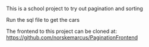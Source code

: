 This is a school project to try out pagination and sorting

Run the sql file to get the cars

The frontend to this project can be cloned at: https://github.com/norskemarcus/PaginationFrontend 
